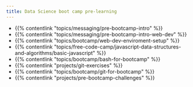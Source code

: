 ```yaml
---
title: Data Science boot camp pre-learning
---
```


- {{% contentlink "topics/messaging/pre-bootcamp-intro" %}}
- {{% contentlink "topics/messaging/pre-bootcamp-intro-web-dev" %}}
- {{% contentlink "topics/bootcamp/web-dev-enviroment-setup" %}}
- {{% contentlink "topics/free-code-camp/javascript-data-structures-and-algorithms/basic-javascript" %}}
- {{% contentlink "topics/bootcamp/bash-for-bootcamp" %}}
- {{% contentlink "projects/git-exercises" %}}
- {{% contentlink "topics/bootcamp/git-for-bootcamp" %}}
- {{% contentlink "projects/pre-bootcamp-challenges" %}}
